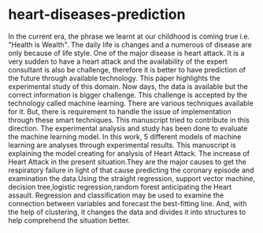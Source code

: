 # heart-diseases-prediction
In the current era, the  phrase we learnt at our childhood is coming true i.e. "Health is Wealth". The daily life is changes and a numerous of disease are only because of life style. One of the major disease is heart attack. It is a very sudden to have a heart attack and the availability of the expert consultant is also be challenge, therefore it is better to have prediction of the future through available technology. This paper highlights the experimental study of this domain. Now days, the data is available but the correct information is bigger challenge. This challenge is accepted by the technology called machine learning. There are various techniques available for it. But, there is requirement to handle the issue of implementation through these smart techniques. This manuscript tried to contribute in this direction. The experimental analysis and study has been done to evaluate the machine learning model. In this work, 5 different models of machine learning are analyses through experimental results. This manuscript is explaining the model creating for analysis of Heart Attack. The increase of Heart Attack in the present situation.They are the major causes to get the respiratory failure in light of that cause predicting the coronary episode and examination the data.Using the straight regression, support vector machine, decision tree,logistic regression,random forest anticipating the Heart assault. Regression and classification may be used to examine the connection between variables and forecast the best-fitting line. And, with the help of clustering, it changes the data and divides it into structures to help comprehend the situation better.
